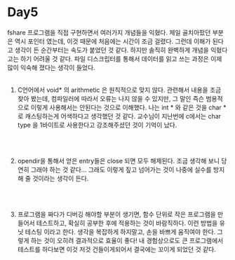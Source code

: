 # Day5  
fshare 프로그램을 직접 구현하면서 여러가지 개념들을 익혔다. 제일 골치아팠던 부분은 역시 포인터 였는데, 이것 때문에 처음에는 시간이 조금 걸렸다. 그런데 이해가 된다고 생각이 든 순간부터는 속도가 붙었던 것 같다. 하지만 솔직히 완벽하게 개념을 익혔다고는 하기 어려울 것 같다. 파일 디스크립터를 통해서 데이터를 읽고 쓰는 과정은 이제 많이 익숙해 졌다는 생각이 들었다. 
<br>
<br>

1. C언어에서 void* 의 arithmetic 은 원칙적으로 맞지 않다. 관련해서 내용을 조금 찾아 봤는데, 컴파일러에 따라서 오류는 나지 않을 수 있지만, 그 말인 즉슨 범용적으로 이렇게 사용해서는 안된다는 것으로 이해했다.  나는 int * 와 같은 것을 char * 로 캐스팅하는게 어색하다고 생각했던 것 같다. 교수님이 지난번에 c에서는 char type 을 1바이트로 사용한다고 강조해주셨던 것이 기억이 났다.
<br>
<br>

2. opendir을 통해서 얻은 entry들은 close 되면 모두 해제된다. 조금 생각해 보니 당연히 그래야 하는 것 같다... 그래도 이렇게 짚고 넘어가는 것이 나중에 실수를 방지해 줄 것이라는 생각이 든다. 
<br>
<br>

3. 프로그램을 짜다가 디버깅 해야할 부분이 생기면, 함수 단위로 작은 프로그램을 만들어서 테스트하고, 확실히 공부한 후에 적용하는 것이 바람직하다. 이런 방법을 유닛 테스팅 이라고 한다. 생각을 복잡하게 하지말고, 손을 바쁘게 움직여야 한다. 그렇게 하는 것이 오히려 결과적으로 효율이 좋다! 내 경험상으로도 큰 프로그램에서 테스트를 하다보면 이것 저것 건들이게되어서 결국에는 꼬이게 되었던 것 같다. 
<br>
<br>




